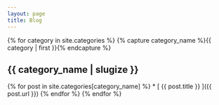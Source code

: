 ```yaml
---
layout: page
title: Blog
---
```


{% for category in site.categories %}
  {% capture category_name %}{{ category | first }}{% endcapture %}
  ## {{ category_name | slugize }}
  {% for post in site.categories[category_name] %}
    * [ {{ post.title }} ]({{ post.url }})
  {% endfor %}
{% endfor %}
